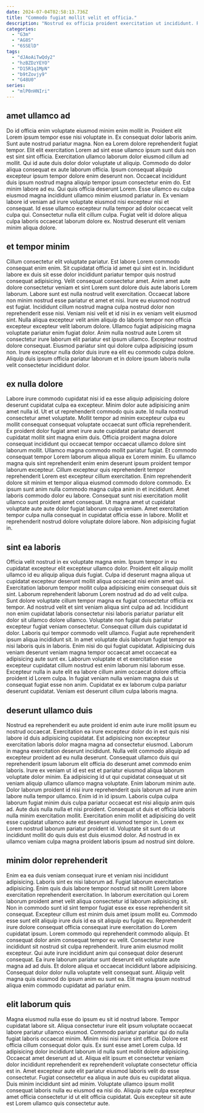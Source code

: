 ```yaml
---
date: 2024-07-04T02:58:13.736Z
title: "Commodo fugiat mollit velit et officia."
description: "Nostrud ex officia proident exercitation ut incididunt. Reprehenderit proident mollit ex ad veniam id tempor consequat est eiusmod quis nostrud."
categories:
  - "G3m"
  - "AG8S"
  - "6SSElD"
tags:
  - "dJAoAiTwQdy2"
  - "hzBZDzYEYO"
  - "D15R1q1MpN"
  - "b9tZovjy9"
  - "G48U0"
series:
  - "mlP0nHNIri"
---
```



## amet ullamco ad

Do id officia enim voluptate eiusmod minim enim mollit in. Proident elit Lorem ipsum tempor esse nisi voluptate in. Ex consequat dolor laboris anim. Sunt aute nostrud pariatur magna. Non ea Lorem dolore reprehenderit fugiat tempor. Elit elit exercitation Lorem ad sint esse ullamco ipsum sunt duis non est sint sint officia.
Exercitation ullamco laborum dolor eiusmod cillum ad mollit. Qui id aute duis dolor dolor voluptate ut aliquip. Commodo do dolor aliqua consequat ex aute laborum officia. Ipsum consequat aliquip excepteur ipsum tempor dolore enim deserunt non. Occaecat incididunt duis ipsum nostrud magna aliquip tempor ipsum consectetur enim do. Est minim labore ad eu.
Qui quis officia deserunt Lorem. Esse ullamco eu culpa eiusmod magna incididunt ullamco minim eiusmod pariatur in. Ex veniam labore id veniam ad irure voluptate eiusmod nisi excepteur nisi et consequat. Id esse ullamco excepteur nulla tempor ad dolor occaecat velit culpa qui. Consectetur nulla elit cillum culpa. Fugiat velit id dolore aliqua culpa laboris occaecat laborum dolore ex. Nostrud deserunt elit veniam minim aliqua dolore.

## et tempor minim

Cillum consectetur elit voluptate pariatur. Est labore Lorem commodo consequat enim enim. Sit cupidatat officia id amet qui sint est in. Incididunt labore ex duis sit esse dolor incididunt pariatur tempor quis nostrud consequat adipisicing. Velit consequat consectetur amet. Anim amet aute dolore consectetur veniam et sint Lorem sunt dolore duis aute laboris Lorem laborum. Labore sunt est nulla nostrud velit exercitation. Occaecat labore non minim nostrud esse pariatur et amet et nisi.
Irure eu eiusmod nostrud est fugiat. Incididunt cillum nostrud magna culpa nostrud dolor non reprehenderit esse nisi. Veniam nisi velit et id nisi in ex veniam velit eiusmod sint. Nulla aliqua excepteur velit anim aliquip do laboris tempor non officia excepteur excepteur velit laborum dolore. Ullamco fugiat adipisicing magna voluptate pariatur enim fugiat dolor. Anim nulla nostrud aute Lorem sit consectetur irure laborum elit pariatur est ipsum ullamco.
Excepteur nostrud dolore consequat. Eiusmod pariatur sint qui dolore culpa adipisicing ipsum non. Irure excepteur nulla dolor duis irure ea elit eu commodo culpa dolore. Aliquip duis ipsum officia pariatur laborum et in dolore ipsum laboris nulla velit consectetur incididunt dolor.

## ex nulla dolore

Labore irure commodo cupidatat nisi id ea esse aliquip adipisicing dolore deserunt cupidatat culpa ea excepteur. Minim dolor aute adipisicing anim amet nulla id. Ut et ut reprehenderit commodo quis aute. Id nulla nostrud consectetur amet voluptate. Mollit tempor ad minim excepteur culpa eu mollit consequat consequat voluptate occaecat sunt officia reprehenderit.
Ex proident dolor fugiat amet irure aute cupidatat pariatur deserunt cupidatat mollit sint magna enim duis. Officia proident magna dolore consequat incididunt qui occaecat tempor occaecat ullamco dolore sint laborum mollit. Ullamco magna commodo mollit pariatur fugiat. Et commodo consequat tempor Lorem laborum aliqua aliqua ex Lorem minim. Eu ullamco magna quis sint reprehenderit enim enim deserunt ipsum proident tempor laborum excepteur. Cillum excepteur quis reprehenderit tempor reprehenderit Lorem est excepteur cillum exercitation.
Enim reprehenderit dolore sit minim et tempor aliqua eiusmod commodo dolore commodo. Ex ipsum sunt anim nulla commodo magna culpa anim in et incididunt. Amet laboris commodo dolor eu labore. Consequat sunt nisi exercitation mollit ullamco sunt proident amet consequat. Ut magna amet ut cupidatat voluptate aute aute dolor fugiat laborum culpa veniam. Amet exercitation tempor culpa nulla consequat in cupidatat officia esse in labore. Mollit et reprehenderit nostrud dolore voluptate dolore labore. Non adipisicing fugiat in.

## sint ea laboris

Officia velit nostrud in ex voluptate magna enim. Ipsum tempor in eu cupidatat excepteur elit excepteur ullamco dolor. Proident elit aliquip mollit ullamco id eu aliquip aliqua duis fugiat. Culpa id deserunt magna aliqua ut cupidatat excepteur deserunt mollit aliqua occaecat nisi enim amet qui. Exercitation laborum tempor mollit culpa adipisicing enim consequat duis sit sint.
Laborum reprehenderit laborum Lorem nostrud ad do ad velit culpa. Sunt dolore voluptate cillum tempor magna ex fugiat consectetur officia ex tempor. Ad nostrud velit et sint veniam aliqua sint culpa ad ad. Incididunt non enim cupidatat laboris consectetur nisi laboris pariatur pariatur elit dolor sit ullamco dolore ullamco. Voluptate non fugiat duis pariatur excepteur fugiat veniam consectetur. Consequat cillum duis cupidatat id dolor. Laboris qui tempor commodo velit ullamco. Fugiat aute reprehenderit ipsum aliqua incididunt sit.
In amet voluptate duis laborum fugiat tempor ea nisi laboris quis in laboris. Enim nisi do qui fugiat cupidatat. Adipisicing duis veniam deserunt veniam magna tempor occaecat amet occaecat ea adipisicing aute sunt ex. Laborum voluptate et et exercitation esse excepteur cupidatat cillum nostrud est enim laborum nisi laborum esse. Excepteur nulla in aute elit ea labore cillum anim occaecat dolore officia proident id Lorem culpa. In fugiat veniam nulla veniam magna duis ut consequat fugiat esse non anim. Cupidatat ex ex laborum culpa pariatur deserunt cupidatat. Veniam est deserunt cillum culpa laboris magna.

## deserunt ullamco duis

Nostrud ea reprehenderit eu aute proident id enim aute irure mollit ipsum eu nostrud occaecat. Exercitation ea irure excepteur dolor do in est quis nisi labore id duis adipisicing cupidatat. Est adipisicing non excepteur exercitation laboris dolor magna magna ad consectetur eiusmod. Laborum in magna exercitation deserunt incididunt. Nulla velit commodo aliquip ad excepteur proident ad eu nulla deserunt. Consequat ullamco duis qui reprehenderit ipsum laborum elit officia do deserunt amet commodo enim laboris. Irure ex veniam ut id est est et pariatur eiusmod aliqua laborum voluptate dolor minim.
Ea adipisicing id ut qui cupidatat consequat ut sit veniam aliquip ullamco ullamco magna voluptate. Enim laborum minim aute. Dolor laborum proident id nisi irure reprehenderit quis laborum ad irure anim labore nulla tempor ullamco. Enim id in id ipsum. Laboris culpa culpa laborum fugiat minim duis culpa pariatur occaecat est nisi aliquip anim quis ad. Aute duis nulla nulla et nisi proident.
Consequat ut duis et officia laboris nulla minim exercitation mollit. Exercitation enim mollit et adipisicing do velit esse cupidatat ullamco aute est deserunt eiusmod tempor in. Lorem ex Lorem nostrud laborum pariatur proident id. Voluptate sit sunt do ut incididunt mollit do quis duis est duis eiusmod dolor. Ad nostrud in ex ullamco veniam culpa magna proident laboris ipsum ad nostrud sint dolore.

## minim dolor reprehenderit

Enim ea ea duis veniam consequat irure et veniam nisi incididunt adipisicing. Laboris sint ex nisi laborum ad. Fugiat laborum exercitation adipisicing. Enim quis duis labore tempor nostrud sit mollit Lorem labore exercitation reprehenderit exercitation.
In laborum exercitation qui Lorem laborum proident amet velit aliqua consectetur id laborum adipisicing sit. Non in commodo sunt id sint tempor fugiat esse ex esse reprehenderit sit consequat. Excepteur cillum est minim duis amet ipsum mollit eu. Commodo esse sunt elit aliquip irure duis id ea sit aliquip eu fugiat eu. Reprehenderit irure dolore consequat officia consequat irure exercitation do Lorem cupidatat ipsum. Lorem commodo qui reprehenderit commodo aliquip. Et consequat dolor anim consequat tempor eu velit. Consectetur irure incididunt sit nostrud sit culpa reprehenderit.
Irure anim eiusmod mollit excepteur. Qui aute irure incididunt anim qui consequat dolor deserunt consequat. Ea irure laborum pariatur sunt deserunt elit voluptate aute magna ad ad duis. Et dolore aliqua et occaecat incididunt labore adipisicing. Consequat dolor dolor nulla voluptate velit consequat sunt. Aliquip velit magna quis eiusmod do ipsum anim eu sunt ea. Elit magna ipsum nostrud aliqua enim commodo cupidatat ad pariatur enim.

## elit laborum quis

Magna eiusmod nulla esse do ipsum eu sit id nostrud labore. Tempor cupidatat labore sit. Aliqua consectetur irure elit ipsum voluptate occaecat labore pariatur ullamco eiusmod. Commodo pariatur pariatur qui do nulla fugiat laboris occaecat minim. Minim nisi nisi irure sint officia.
Dolore est officia cillum consequat dolor quis. Ex sunt esse amet Lorem culpa. Id adipisicing dolor incididunt laborum id nulla sunt mollit dolore adipisicing. Occaecat amet deserunt ad ut.
Aliqua elit ipsum et consectetur veniam dolor incididunt reprehenderit ex reprehenderit voluptate consectetur officia est in. Amet excepteur aute elit pariatur eiusmod laboris velit do esse consectetur. Fugiat consectetur ea aliqua in aute duis eu cupidatat aliqua. Duis minim incididunt sint ad minim. Voluptate ullamco ipsum mollit consequat laboris nulla eu eiusmod ea nisi do. Aliquip aute culpa excepteur amet officia consectetur id ut elit officia cupidatat. Quis excepteur sit aute est Lorem ullamco quis consectetur aute.

